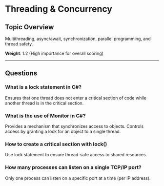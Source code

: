 # Threading & Concurrency
<!-- File: interview-agent/technologies/csharp/questions/threading-concurrency.md -->

## Topic Overview
Multithreading, async/await, synchronization, parallel programming, and thread safety.

**Weight**: 1.2 (High importance for overall scoring)

---

## Questions

### What is a lock statement in C#?
Ensures that one thread does not enter a critical section of code while another thread is in the critical section.

### What is the use of Monitor in C#?
Provides a mechanism that synchronizes access to objects. Controls access by granting a lock for an object to a single thread.

### How to create a critical section with lock()
Use lock statement to ensure thread-safe access to shared resources.

### How many processes can listen on a single TCP/IP port?
Only one process can listen on a specific port at a time (per IP address).
